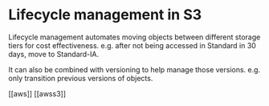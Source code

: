 # Lifecycle management in S3

Lifecycle management automates moving objects between different storage tiers for cost effectiveness.
e.g. after not being accessed in Standard in 30 days, move to Standard-IA.

It can also be combined with versioning to help manage those versions. e.g. only transition previous versions of objects.

[[aws]]
[[awss3]]